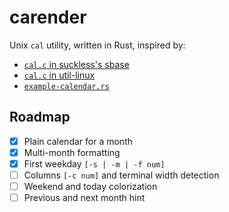 # carender

Unix `cal` utility, written in Rust, inspired by:

- [`cal.c` in suckless's sbase](https://git.suckless.org/sbase/file/cal.c.html)
- [`cal.c` in util-linux](https://github.com/util-linux/util-linux/blob/master/misc-utils/cal.c)
- [`example-calendar.rs`](https://github.com/rust-lang/rust/blob/master/src/test/ui/impl-trait/example-calendar.rs)

## Roadmap

- [x] Plain calendar for a month
- [x] Multi-month formatting
- [x] First weekday `[-s | -m | -f num]`
- [ ] Columns `[-c num]` and terminal width detection
- [ ] Weekend and today colorization
- [ ] Previous and next month hint
